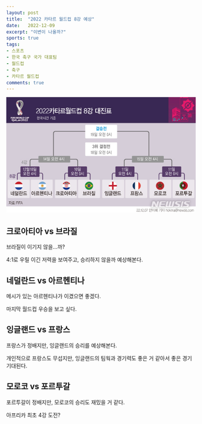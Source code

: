 ```yaml
---
layout: post
title:  "2022 카타르 월드컵 8강 예상"
date:   2022-12-09
excerpt: "이변이 나올까?"
sports: true
tags:
- 스포츠
- 한국 축구 국가 대표팀
- 월드컵
- 축구
- 카타르 월드컵
comments: true
---
```


![대진표](../img/2022/worldcup/worldcup_8.jpg)

## 크로아티아 vs 브라질

브라질이 이기지 않을...까?

4:1로 우릴 이긴 저력을 보여주고, 승리하지 않을까 예상해본다.

## 네덜란드 vs 아르헨티나

메시가 있는 아르헨티나가 이겼으면 좋겠다.

마지막 월드컵 우승을 보고 싶다.

## 잉글랜드 vs 프랑스

프랑스가 정배지만, 잉글랜드의 승리를 예상해본다.

개인적으로 프랑스도 무섭지만, 잉글랜드의 팀웍과 경기력도 좋은 거 같아서 좋은 경기 기대된다.

## 모로코 vs 포르투갈

포르투갈이 정배지만, 모로코의 승리도 재밌을 거 같다.

아프리카 최초 4강 도전?
